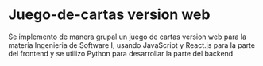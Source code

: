 # Juego-de-cartas version web
Se implemento de manera grupal un juego de cartas version web para la materia Ingenieria de Software I, usando JavaScript y React.js para la parte del frontend y se utilizo Python para desarrollar la parte del backend
